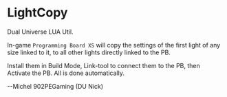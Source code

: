# LightCopy

Dual Universe LUA Util.

In-game `Programming Board XS` will copy the settings of the first light of any size linked to it, to all other lights directly linked to the PB.  

Install them in Build Mode, Link-tool to connect them to the PB, then Activate the PB.  All is done automatically.

--Michel
902PEGaming (DU Nick)
